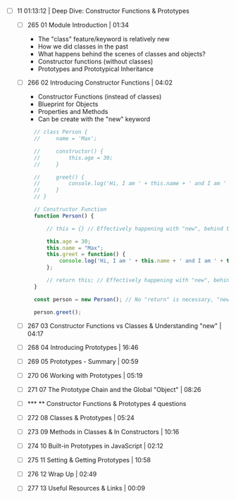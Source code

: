 - [ ] 11 01:13:12 | Deep Dive: Constructor Functions & Prototypes  
	- [ ] 265 01 Module Introduction | 01:34
	  - The "class" feature/keyword is relatively new
	  - How we did classes in the past
	  - What happens behind the scenes of classes and objects?
	  - Constructor functions (without classes)
	  - Prototypes and Prototypical Inheritance
	- [ ] 266 02 Introducing Constructor Functions | 04:02  
	  - Constructor Functions (instead of classes)
	  - Blueprint for Objects
	  - Properties and Methods
	  - Can be create with the "new" keyword

	  ```javascript
		// class Person {
		//     name = 'Max';

		//     constructor() {
		//         this.age = 30;
		//     }

		//     greet() {
		//         console.log('Hi, I am ' + this.name + ' and I am ' + this.age + ' years old.');
		//     }
		// }

		// Constructor Function
		function Person() {

			// this = {} // Effectively happening with "new", behind the scenes

			this.age = 30;
			this.name = "Max";
			this.greet = function() {
				console.log('Hi, I am ' + this.name + ' and I am ' + this.age + ' years old.');
			};

			// return this; // Effectively happening with "new", behind the scenes
		}

		const person = new Person(); // No "return" is necessary, "new" handles that.

		person.greet();
	  ```

	- [ ] 267 03 Constructor Functions vs Classes & Understanding "new" | 04:17  
	- [ ] 268 04 Introducing Prototypes | 16:46  
	- [ ] 269 05 Prototypes - Summary | 00:59  
	- [ ] 270 06 Working with Prototypes | 05:19  
	- [ ] 271 07 The Prototype Chain and the Global "Object" | 08:26  
	- [ ] *** ** Constructor Functions & Prototypes 4 questions  
	- [ ] 272 08 Classes & Prototypes | 05:24  
	- [ ] 273 09 Methods in Classes & In Constructors | 10:16  
	- [ ] 274 10 Built-in Prototypes in JavaScript | 02:12  
	- [ ] 275 11 Setting & Getting Prototypes | 10:58  
	- [ ] 276 12 Wrap Up | 02:49  
	- [ ] 277 13 Useful Resources & Links | 00:09
